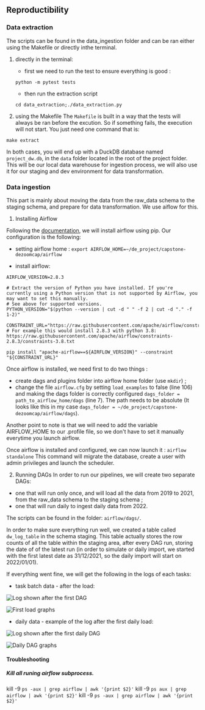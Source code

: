 ## Reproductibility

### Data extraction

The scripts can be found in the data_ingestion folder and can be ran either using the Makefile or directly inthe terminal.

1. directly in the terminal:
    * first we need to run the test to ensure everything is good :
    ```
    python -m pytest tests
    ```

    * then run the extraction script
    ```
    cd data_extraction;./data_extraction.py
    ```

2. using the Makefile
The ```Makefile``` is built in a way that the tests will always be ran before the excution. So if something fails, the execution will not start. You just need one command that is:
```
make extract
```

In both cases, you will end up with a DuckDB database named ```project_dw.db```, in the ```data``` folder located in the root of the project folder. This will be our local data warehouse for ingestion process, we will also use it for our staging and dev environment for data transformation.

### Data ingestion

This part is mainly about moving the data from the raw_data schema to the staging schema, and prepare for data transformation. We use aiflow for this.

1.  Installing Airflow

Following the [documentation](https://airflow.apache.org/docs/apache-airflow/stable/start.html), we will install airflow using pip. Our configuration is the following:
* setting airflow home : ```export AIRFLOW_HOME=~/de_project/capstone-dezoomcap/airflow```

* install airflow:
```
AIRFLOW_VERSION=2.8.3

# Extract the version of Python you have installed. If you're currently using a Python version that is not supported by Airflow, you may want to set this manually.
# See above for supported versions.
PYTHON_VERSION="$(python --version | cut -d " " -f 2 | cut -d "." -f 1-2)"

CONSTRAINT_URL="https://raw.githubusercontent.com/apache/airflow/constraints-${AIRFLOW_VERSION}/constraints-${PYTHON_VERSION}.txt"
# For example this would install 2.8.3 with python 3.8: https://raw.githubusercontent.com/apache/airflow/constraints-2.8.3/constraints-3.8.txt

pip install "apache-airflow==${AIRFLOW_VERSION}" --constraint "${CONSTRAINT_URL}"
```

Once airflow is installed, we need first to do two things : 
* create dags and plugins folder into airflow home folder (use ```mkdir```) ;
* change the file ``` airflow.cfg ``` by setting ``` load_examples ``` to false (line 106) and making the dags folder is correctly configured ``` dags_folder = path_to_airflow_home/dags ``` (line 7). The path needs to be absolute (It looks like this in my case ``` dags_folder = ~/de_project/capstone-dezoomcap/airflow/dags ```).

Another point to note is that we will need to add the variable AIRFLOW_HOME to our .profile file, so we don't have to set it manually everytime you launch airflow.

Once airflow is installed and configured, we can now launch it :
``` airflow standalone ```
This command will migrate the database, create a user with admin privileges and launch the scheduler.

2. Running DAGs
In order to run our pipelines, we will create two separate DAGs:
* one that will run only once, and will load all the data from 2019 to 2021, from the raw_data schema to the staging schema ;
* one that will run daily to ingest daily data from 2022.

The scripts can be found in the folder: ``` airflow/dags/ ```.

In order to make sure everything run well, we created a table called ``` dw_log_table ``` in the schema staging. This table actually stores the row counts of all the table within the staging area, after every DAG run, storing the date of of the latest run (in order to simulate or daily import, we started with the first latest date as 31/12/2021, so the daily import will start on 2022/01/01).

If everything went fine, we will get the following in the logs of each tasks:
 
* task batch data - after the load:

![Log shown after the first DAG](../images/logs_first_dag.png)

![First load graphs](../images/first_load_graph.png)

* daily data - example of the log after the first daily load:

![Log shown after the first daily DAG](../images/logs_first_daily.png)

![Daily DAG graphs](../images/daily_dag_graph.png)

#### Troubleshooting
##### Kill all runing airflow subprocess.
kill -9 `ps -aux | grep airflow | awk '{print $2}'`
kill -9 `ps aux | grep airflow | awk '{print $2}'`
kill -9 `ps -aux | grep airflow | awk '{print $2}'`

